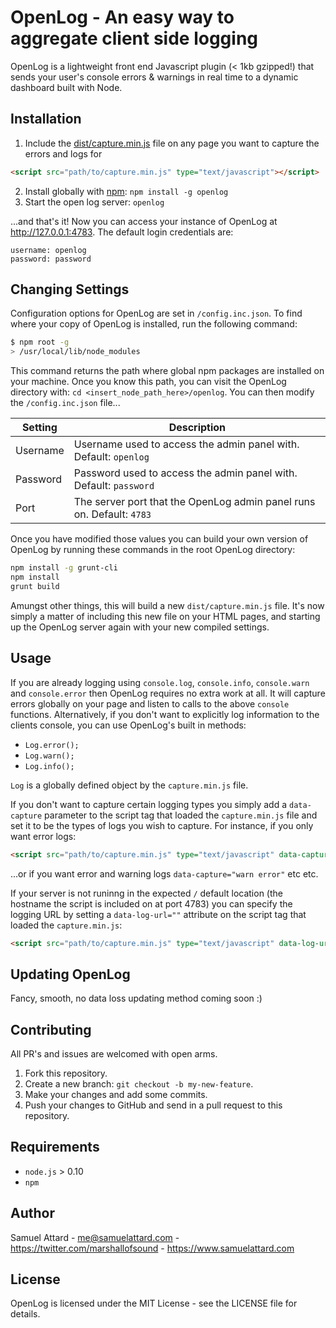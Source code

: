 OpenLog - An easy way to aggregate client side logging
======================================================

OpenLog is a lightweight front end Javascript plugin (< 1kb gzipped!) that sends your user's console errors & warnings in real time to a dynamic dashboard built with Node.

Installation
------------

1. Include the [dist/capture.min.js](dist/capture.min.js) file on any page you want to capture the errors and logs for

````html
<script src="path/to/capture.min.js" type="text/javascript"></script>
````

2. Install globally with [npm](https://www.npmjs.com/about): `npm install -g openlog`
3. Start the open log server: `openlog`

...and that's it! Now you can access your instance of OpenLog at http://127.0.0.1:4783. The default login credentials are:

````
username: openlog
password: password
````

Changing Settings
------------

Configuration options for OpenLog are set in `/config.inc.json`. To find where your copy of OpenLog is installed, run the following command:

````bash
$ npm root -g
> /usr/local/lib/node_modules
````

This command returns the path where global npm packages are installed on your machine. Once you know this path, you can visit the OpenLog directory with: `cd <insert_node_path_here>/openlog`. You can then modify the `/config.inc.json` file...

| Setting  | Description                                                           |
|----------|-----------------------------------------------------------------------|
| Username | Username used to access the admin panel with. Default: `openlog`      |
| Password | Password used to access the admin panel with. Default: `password`     |
| Port     | The server port that the OpenLog admin panel runs on. Default: `4783` |

Once you have modified those values you can build your own version of OpenLog by running these commands in the root OpenLog directory:

````bash
npm install -g grunt-cli
npm install
grunt build
````

Amungst other things, this will build a new `dist/capture.min.js` file. It's now simply a matter of including this new file on your HTML pages, and starting up the OpenLog server again with your new compiled settings.

Usage
------------
If you are already logging using `console.log`, `console.info`, `console.warn` and `console.error` then OpenLog requires no extra work at all.  It will capture errors globally on your page and listen to calls to the above `console` functions. Alternatively, if you don't want to explicitly log information to the clients console, you can use OpenLog's built in methods:

- `Log.error();`
- `Log.warn();`
- `Log.info();`

`Log` is a globally defined object by the `capture.min.js` file.

If you don't want to capture certain logging types you simply add a `data-capture` parameter to the script tag that loaded the `capture.min.js` file and set it to be the types of logs you wish to capture.  For instance, if you only want error logs:

````html
<script src="path/to/capture.min.js" type="text/javascript" data-capture="error"></script>
````

...or if you want error and warning logs `data-capture="warn error"` etc etc.

If your server is not runinng in the expected `/` default location (the hostname the script is included on at port 4783) you can specify the logging URL by setting a `data-log-url=""` attribute on the script tag that loaded the `capture.min.js`:

````html
<script src="path/to/capture.min.js" type="text/javascript" data-log-url="http://logs.mydomain.com"></script>
````

Updating OpenLog
-----------------

Fancy, smooth, no data loss updating method coming soon :)

Contributing
---------

All PR's and issues are welcomed with open arms.

1. Fork this repository.
2. Create a new branch: `git checkout -b my-new-feature`.
3. Make your changes and add some commits.
4. Push your changes to GitHub and send in a pull request to this repository.

Requirements
------------

- `node.js` > 0.10
- `npm`

Author
-------

Samuel Attard - <me@samuelattard.com> - <https://twitter.com/marshallofsound> - <https://www.samuelattard.com>

License
-------

OpenLog is licensed under the MIT License - see the LICENSE file for details.
